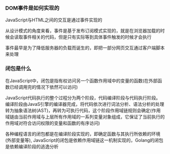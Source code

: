 ### DOM事件是如何实现的
JavaScript与HTML之间的交互是通过事件实现的

从设计模式的角度来看，事件是基于发布订阅模式实现的，就是在浏览器加载的时候会读取事件相关的代码，但是只有实际等到具体事件触发的时候才会执行

事件最早是为了降低服务器的负载而诞生的，即把一部分网页交互通过客户端脚本来处理

### 闭包是什么
在JavaScript中，闭包是指有权访问另一个函数作用域中的变量的函数(在外部函数已经调用完的情况下依然可以访问)

JavaScript代码执行的整个过程分为两个阶段，代码编译阶段与代码执行阶段。编译阶段由JavaS引擎的编译器完成，将代码依次进行词法分析、语法分析的处理转为抽象语法树(AST)，再转为可执行代码，这个阶段作用域链规则会确定(作用域链由当前作用域与上层所有作用域的一系列变量对象组成，它保证了当前执行的作用域对符合访问权限的变量和函数的有序访问)

各种编程语言的闭包都是在编译阶段实现的，即确定函数与其执行所依赖的环境(外部变量等), JavaScript的闭包是依赖作用域链这一机制实现的，Golang的闭包是依赖编译阶段的逃逸分析
